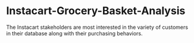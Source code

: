 # Instacart-Grocery-Basket-Analysis
The Instacart stakeholders are most interested in the variety of customers in their database along with their purchasing behaviors.
